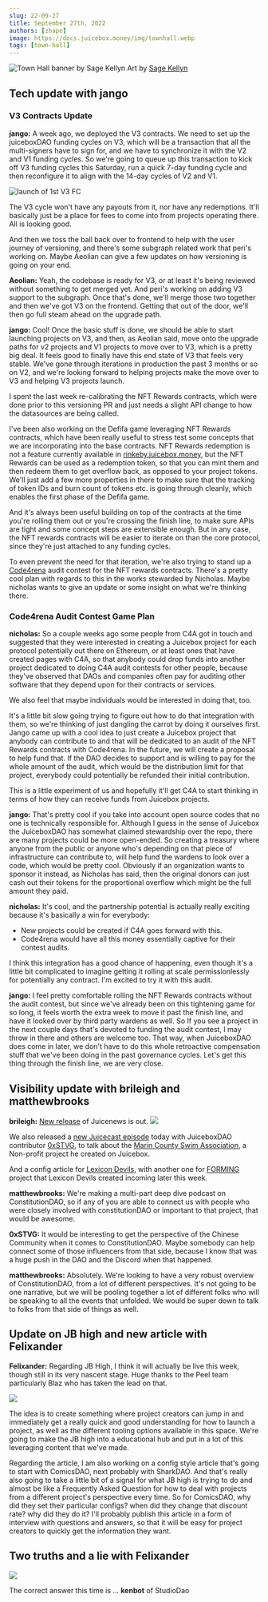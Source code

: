 ```yaml
---
slug: 22-09-27
title: September 27th, 2022
authors: [zhape]
image: https://docs.juicebox.money/img/townhall.webp
tags: [town-hall]
---
```


![Town Hall banner by Sage Kellyn](/img/townhall.webp)
Art by [Sage Kellyn](https://twitter.com/SageKellyn)

## Tech update with jango

### V3 Contracts Update
**jango:**
A week ago, we deployed the V3 contracts. We need to set up the juiceboxDAO funding cycles on V3, which will be a transaction that all the multi-signers have to sign for, and we have to synchronize it with the V2 and V1 funding cycles. So we're going to queue up this transaction to kick off V3 funding cycles this Saturday, run a quick 7-day funding cycle and then reconfigure it to align with the 14-day cycles of V2 and V1.

![launch of 1st V3 FC](gSt2Dyu.webp)

The V3 cycle won't have any payouts from it, nor have any redemptions. It'll basically just be a place for fees to come into from projects operating there. All is looking good.

And then we toss the ball back over to frontend to help with the user journey of versioning, and there's some subgraph related work that peri's working on. Maybe Aeolian can give a few updates on how versioning is going on your end.

**Aeolian:**
Yeah, the codebase is ready for V3, or at least it's being reviewed without something to get merged yet. And peri's working on adding V3 support to the subgraph. Once that's done, we'll merge those two together and then we've got V3 on the frontend. Getting that out of the door, we'll then go full steam ahead on the upgrade path.

**jango:**
Cool! Once the basic stuff is done, we should be able to start launching projects on V3, and then, as Aeolian said, move onto the upgrade paths for v2 projects and V1 projects to move over to V3, which is a pretty big deal. It feels good to finally have this end state of V3 that feels very stable. We've gone through iterations in production the past 3 months or so on V2, and we're looking forward to helping projects make the move over to V3 and helping V3 projects launch.

I spent the last week re-calibrating the NFT Rewards contracts, which were done prior to this versioning PR and just needs a slight API change to how the datasources are being called.

I've been also working on the Defifa game leveraging NFT Rewards contracts, which have been really useful to stress test some concepts that we are incorporating into the base contracts. NFT Rewards redemption is not a feature currently available in [rinkeby.juicebox.money](https://rinkeby.juicebox.money/), but the NFT Rewards can be used as a redemption token, so that you can mint them and then redeem them to get overflow back, as opposed to your project tokens. We'll just add a few more properties in there to make sure that the tracking of token IDs and burn count of tokens etc. is going through cleanly, which enables the first phase of the Defifa game.

And it's always been useful building on top of the contracts at the time you're rolling them out or you're crossing the finish line, to make sure APIs are tight and some concept steps are extensible enough. But in any case, the NFT rewards contracts will be easier to iterate on than the core protocol, since they're just attached to any funding cycles.

To even prevent the need for that iteration, we're also trying to stand up a [Code4rena](https://code4rena.com/) audit contest for the NFT rewards contracts. There's a pretty cool plan with regards to this in the works stewarded by Nicholas. Maybe nicholas wants to give an update or some insight on what we're thinking there.

### Code4rena Audit Contest Game Plan

**nicholas:**
So a couple weeks ago some people from C4A got in touch and suggested that they were interested in creating a Juicebox project for each protocol potentially out there on Ethereum, or at least ones that have created pages with C4A, so that anybody could drop funds into another project dedicated to doing C4A audit contests for other people, because they've observed that DAOs and companies often pay for auditing other software that they depend upon for their contracts or services.

We also feel that maybe individuals would be interested in doing that, too.

It's a little bit slow going trying to figure out how to do that integration with them, so we're thinking of just dangling the carrot by doing it ourselves first. Jango came up with a cool idea to just create a Juicebox project that anybody can contribute to and that will be dedicated to an audit of the NFT Rewards contracts with Code4rena. In the future, we will create a proposal to help fund that. If the DAO decides to support and is willing to pay for the whole amount of the audit, which would be the distribution limit for that project, everybody could potentially be refunded their initial contribution.

This is a little experiment of us and hopefully it'll get C4A to start thinking in terms of how they can receive funds from Juicebox projects.

**jango:**
That's pretty cool if you take into account open source codes that no one is technically responsible for. Although I guess in the sense of Juicebox the JuiceboxDAO has somewhat claimed stewardship over the repo, there are many projects could be more open-ended. So creating a treasury where anyone from the public or anyone who's depending on that piece of infrastructure can contribute to, will help fund the wardens to look over a code, which would be pretty cool. Obviously if an organization wants to sponsor it instead, as Nicholas has said, then the original donors can just cash out their tokens for the proportional overflow which might be the full amount they paid.

**nicholas:**
It's cool, and the partnership potential is actually really exciting because it's basically a win for everybody:
- New projects could be created if C4A goes forward with this.
- Code4rena would have all this money essentially captive for their contest audits.

I think this integration has a good chance of happening, even though it's a little bit complicated to imagine getting it rolling at scale permissionlessly for potentially any contract. I'm excited to try it with this audit.

**jango:**
I feel pretty comfortable rolling the NFT Rewards contracts without the audit contest, but since we've already been on this tightening game for so long, it feels worth the extra week to move it past the finish line, and have it looked over by third party wardens as well. So If you see a project in the next couple days that's devoted to funding the audit contest, I may throw in there and others are welcome too. That way, when JuiceboxDAO does come in later, we don't have to do this whole retroactive compensation stuff that we've been doing in the past governance cycles. Let's get this thing through the finish line, we are very close.

## Visibility update with brileigh and matthewbrooks

**brileigh:**
[New release](https://juicenews.beehiiv.com/p/juicenews-sep-27) of Juicenews is out.
![](0PM1U8z.webp)


We also released a [new Juicecast episode](https://anchor.fm/thejuicecast/episodes/Ep--11---Steve-from-Marin-County-Swim-Association-e1oet1l) today with JuiceboxDAO contributor [0xSTVG](https://twitter.com/0xSTVG), to talk about the [Marin County Swim Association](https://juicebox.money/@mcsa), a Non-profit project he created on Juicebox.

And a config article for [Lexicon Devils](https://juicebox.money/p/lexicondevils), with another one for [FORMING](https://juicebox.money/v2/p/66) project that Lexicon Devils created incoming later this week.

**matthewbrooks:**
We're making a multi-part deep dive podcast on ConstitutionDAO, so if any of you are able to connect us with people who were closely involved with constitutionDAO or important to that project, that would be awesome.

**0xSTVG:**
It would be interesting to get the perspective of the Chinese Community when it comes to ConstitutionDAO. Maybe somebody can help connect some of those influencers from that side, because I know that was a huge push in the DAO and the Discord when that happened.

**matthewbrooks:**
Absolutely. We're looking to have a very robust overview of ConstitutionDAO, from a lot of different perspectives. It's not going to be one narrative, but we will be pooling together a lot of different folks who will be speaking to all the events that unfolded. We would be super down to talk to folks from that side of things as well.

## Update on JB high and new article with Felixander

**Felixander:**
Regarding JB High, I think it will actually be live this week, though still in its very nascent stage. Huge thanks to the Peel team particularly Blaz who has taken the lead on that.

![](ycglZ2j.webp)

The idea is to create something where project creators can jump in and immediately get a really quick and good understanding for how to launch a project, as well as the different tooling options available in this space. We're going to make the JB high into a educational hub and put in a lot of this leveraging content that we've made.

Regarding the article, I am also working on a config style article that's going to start with ComicsDAO, next probably with SharkDAO. And that's really also going to take a little bit of a signal for what JB high is trying to do and almost be like a Frequently Asked Question for how to deal with projects from a different project's perspective every time. So for ComicsDAO, why did they set their particular configs? when did they change that discount rate? why did they do it? I'll probably publish this article in a form of interview with questions and answers, so that it will be easy for project creators to quickly get the information they want.

## Two truths and a lie with Felixander

![](ImdjSrX.webp)

The correct answer this time is ... **kenbot** of StudioDao

